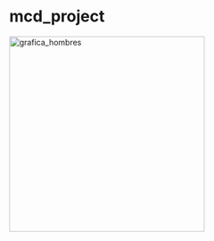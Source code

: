 # mcd_project

<img width="350" alt="grafica_hombres" src="https://user-images.githubusercontent.com/43888949/158704380-d8756d3c-2010-4ab6-9d5b-23ef884c1904.png">
